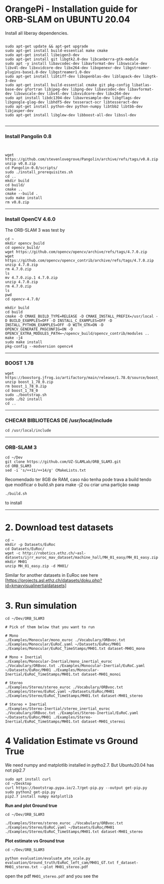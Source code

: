 # OrangePi - Installation guide for ORB-SLAM on UBUNTU 20.04

Install all liberay dependencies.
```shell

sudo apt-get update && apt-get upgrade
sudo apt-get install build-essential make cmake
sudo apt-get install libeigen3-dev
sudo apt-get install git libgtk2.0-dev libcanberra-gtk-module
sudo apt -y install libavcodec-dev libavformat-dev libswscale-dev libv4l-dev libxvidcore-dev libx264-dev libopenexr-dev libgstreamer-plugins-base1.0-dev libgstreamer1.0-dev
sudo apt-get install libtiff-dev libopenblas-dev liblapack-dev libgtk-3-dev
sudo apt-get install build-essential cmake git pkg-config libatlas-base-dev gfortran libjpeg-dev libpng-dev libavcodec-dev libavformat-dev libswscale-dev libv4l-dev libxvidcore-dev libx264-dev
sudo apt install libdc1394-dev libavresample-dev libgflags-dev libgoogle-glog-dev libhdf5-dev tesseract-ocr libtesseract-dev
sudo apt-get install python-dev python-numpy libtbb2 libtbb-dev libjasper-dev
sudo apt-get install libglew-dev libboost-all-dev libssl-dev


```
---

### Install Pangolin 0.8
```shell


wget https://github.com/stevenlovegrove/Pangolin/archive/refs/tags/v0.8.zip
unzip v0.8.zip
cd Pangolin-0.8/scripts/
sudo ./install_prerequisites.sh
cd ..
mkdir build
cd build/
cmake ..
cmake --build .
sudo make install
rm v0.8.zip
```

---

### Install OpenCV 4.6.0
The ORB-SLAM 3 was test by  
```shell
cd ~
mkdir opencv_build
cd opencv_build/
wget https://github.com/opencv/opencv/archive/refs/tags/4.7.0.zip
wget https://github.com/opencv/opencv_contrib/archive/refs/tags/4.7.0.zip
unzip 4.7.0.zip
rm 4.7.0.zip
ls
mv 4.7.0.zip.1 4.7.0.zip
unzip 4.7.0.zip
rm 4.7.0.zip
ls
pwd
cd opencv-4.7.0/
```

```shell
mkdir build
cd build
cmake -D CMAKE_BUILD_TYPE=RELEASE -D CMAKE_INSTALL_PREFIX=/usr/local -D BUILD_EXAMPLES=OFF -D INSTALL_C_EXAMPLES=OFF -D INSTALL_PYTHON_EXAMPLES=OFF -D WITH_GTK=ON -D OPENCV_GENERATE_PKGCONFIG=ON -D OPENCV_EXTRA_MODULES_PATH=~/opencv_build/opencv_contrib/modules ..
make -j4
sudo make install
pkg-config --modversion opencv4

```
---

### BOOST 1.78

```shell
wget https://boostorg.jfrog.io/artifactory/main/release/1.78.0/source/boost_1_78_0.zip
unzip boost_1_78_0.zip
rm boost_1_78_0.zip
cd boost_1_78_0
sudo ./bootstrap.sh
sudo ./b2 install
cd ..
```
---

### CHECAR BIBLIOTECAS DE /usr/local/include 

```shell
cd /usr/local/include
```
---


### ORB-SLAM 3

```shell
cd ~/Dev
git clone https://github.com/UZ-SLAMLab/ORB_SLAM3.git 
cd ORB_SLAM3
sed -i 's/++11/++14/g' CMakeLists.txt
```

Recomendado ter 8GB de RAM, caso não tenha pode trava a build tendo que modificar o build.sh para make -j2 ou criar uma partição swap 
```shell
./build.sh
```
to install  

---

# 2. Download test datasets

```shell
cd ~
mkdir -p Datasets/EuRoc
cd Datasets/EuRoc/
wget -c http://robotics.ethz.ch/~asl-datasets/ijrr_euroc_mav_dataset/machine_hall/MH_01_easy/MH_01_easy.zip
mkdir MH01
unzip MH_01_easy.zip -d MH01/

```
Similar for another datasets in EuRoc see here [https://projects.asl.ethz.ch/datasets/doku.php?id=kmavvisualinertialdatasets]


# 3. Run simulation 
```shell
cd ~/Dev/ORB_SLAM3

# Pick of them below that you want to run

# Mono
./Examples/Monocular/mono_euroc ./Vocabulary/ORBvoc.txt ./Examples/Monocular/EuRoC.yaml ~/Datasets/EuRoc/MH01 ./Examples/Monocular/EuRoC_TimeStamps/MH01.txt dataset-MH01_mono

# Mono + Inertial
./Examples/Monocular-Inertial/mono_inertial_euroc ./Vocabulary/ORBvoc.txt ./Examples/Monocular-Inertial/EuRoC.yaml ~/Datasets/EuRoc/MH01 ./Examples/Monocular-Inertial/EuRoC_TimeStamps/MH01.txt dataset-MH01_monoi

# Stereo
./Examples/Stereo/stereo_euroc ./Vocabulary/ORBvoc.txt ./Examples/Stereo/EuRoC.yaml ~/Datasets/EuRoc/MH01 ./Examples/Stereo/EuRoC_TimeStamps/MH01.txt dataset-MH01_stereo

# Stereo + Inertial
./Examples/Stereo-Inertial/stereo_inertial_euroc ./Vocabulary/ORBvoc.txt ./Examples/Stereo-Inertial/EuRoC.yaml ~/Datasets/EuRoc/MH01 ./Examples/Stereo-Inertial/EuRoC_TimeStamps/MH01.txt dataset-MH01_stereoi
```

# 4 Validation Estimate vs Ground True
We need numpy and matplotlib installed in pytho2.7. But Ubuntu20.04 has not pip2.7
```shell
sudo apt install curl
cd ~/Desktop
curl https://bootstrap.pypa.io/2.7/get-pip.py --output get-pip.py
sudo python2 get-pip.py
pip2.7 install numpy matplotlib
```

**Run and plot Ground true**
```
cd ~/Dev/ORB_SLAM3

./Examples/Stereo/stereo_euroc ./Vocabulary/ORBvoc.txt ./Examples/Stereo/EuRoC.yaml ~/Datasets/EuRoc/MH01 ./Examples/Stereo/EuRoC_TimeStamps/MH01.txt dataset-MH01_stereo
```

**Plot estimate vs Ground true**
```
cd ~/Dev/ORB_SLAM3

python evaluation/evaluate_ate_scale.py evaluation/Ground_truth/EuRoC_left_cam/MH01_GT.txt f_dataset-MH01_stereo.txt --plot MH01_stereo.pdf
```

open the pdf `MH01_stereo.pdf` and you see the 


